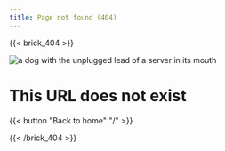 ```yaml
---
title: Page not found (404)
---
```

{{< brick_404 >}}

![a dog with the unplugged lead of a server in its mouth](/uploads/illustrations/cuate/error.svg)

# This URL does not exist

{{< button "Back to home" "/" >}}

{{< /brick_404 >}}
